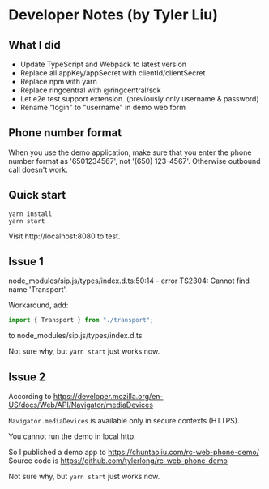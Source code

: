 # Developer Notes (by Tyler Liu)


## What I did

- Update TypeScript and Webpack to latest version
- Replace all appKey/appSecret with clientId/clientSecret
- Replace npm with yarn
- Replace ringcentral with @ringcentral/sdk
- Let e2e test support extension. (previously only username & password)
- Rename "login" to "username" in demo web form


## Phone number format

When you use the demo application, make sure that you enter the phone number format as '6501234567', not '(650) 123-4567'.
Otherwise outbound call doesn't work.


## Quick start

```
yarn install
yarn start
```

Visit http://localhost:8080 to test.


## Issue 1

node_modules/sip.js/types/index.d.ts:50:14 - error TS2304: Cannot find name 'Transport'.

Workaround, add:

```ts
import { Transport } from "./transport";
```

to node_modules/sip.js/types/index.d.ts

Not sure why, but `yarn start` just works now.


## Issue 2

According to https://developer.mozilla.org/en-US/docs/Web/API/Navigator/mediaDevices

`Navigator.mediaDevices` is available only in secure contexts (HTTPS).

You cannot run the demo in local http.

So I published a demo app to https://chuntaoliu.com/rc-web-phone-demo/
Source code is https://github.com/tylerlong/rc-web-phone-demo

Not sure why, but `yarn start` just works now.

